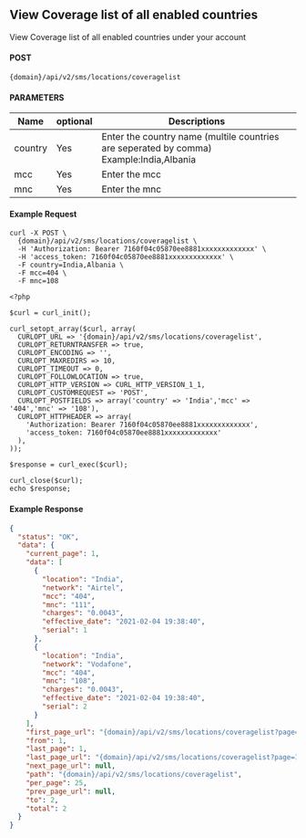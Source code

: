 ## View Coverage list of all enabled countries

View Coverage list of all enabled countries under your account

#### POST

```
{domain}/api/v2/sms/locations/coveragelist
```

#### PARAMETERS

| Name    | optional | Descriptions                                                                            |
| ------- | -------- | --------------------------------------------------------------------------------------- |
| country | Yes      | Enter the country name (multile countries are seperated by comma) Example:India,Albania |
| mcc     | Yes      | Enter the mcc                                                                           |
| mnc     | Yes      | Enter the mnc                                                                           |

#### Example Request

```
curl -X POST \
  {domain}/api/v2/sms/locations/coveragelist \
  -H 'Authorization: Bearer 7160f04c05870ee8881xxxxxxxxxxxxx' \
  -H 'access_token: 7160f04c05870ee8881xxxxxxxxxxxxx' \
  -F country=India,Albania \
  -F mcc=404 \
  -F mnc=108
```

```
<?php

$curl = curl_init();

curl_setopt_array($curl, array(
  CURLOPT_URL => '{domain}/api/v2/sms/locations/coveragelist',
  CURLOPT_RETURNTRANSFER => true,
  CURLOPT_ENCODING => '',
  CURLOPT_MAXREDIRS => 10,
  CURLOPT_TIMEOUT => 0,
  CURLOPT_FOLLOWLOCATION => true,
  CURLOPT_HTTP_VERSION => CURL_HTTP_VERSION_1_1,
  CURLOPT_CUSTOMREQUEST => 'POST',
  CURLOPT_POSTFIELDS => array('country' => 'India','mcc' => '404','mnc' => '108'),
  CURLOPT_HTTPHEADER => array(
    'Authorization: Bearer 7160f04c05870ee8881xxxxxxxxxxxxx',
    'access_token: 7160f04c05870ee8881xxxxxxxxxxxxx'
  ),
));

$response = curl_exec($curl);

curl_close($curl);
echo $response;

```

#### Example Response

```json
{
  "status": "OK",
  "data": {
    "current_page": 1,
    "data": [
      {
        "location": "India",
        "network": "Airtel",
        "mcc": "404",
        "mnc": "111",
        "charges": "0.0043",
        "effective_date": "2021-02-04 19:38:40",
        "serial": 1
      },
      {
        "location": "India",
        "network": "Vodafone",
        "mcc": "404",
        "mnc": "108",
        "charges": "0.0043",
        "effective_date": "2021-02-04 19:38:40",
        "serial": 2
      }
    ],
    "first_page_url": "{domain}/api/v2/sms/locations/coveragelist?page=1",
    "from": 1,
    "last_page": 1,
    "last_page_url": "{domain}/api/v2/sms/locations/coveragelist?page=1",
    "next_page_url": null,
    "path": "{domain}/api/v2/sms/locations/coveragelist",
    "per_page": 25,
    "prev_page_url": null,
    "to": 2,
    "total": 2
  }
}
```
